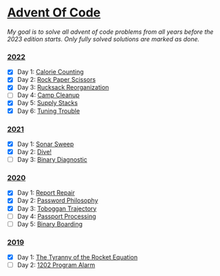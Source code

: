 # [Advent Of Code](https://adventofcode.com/)

_My goal is to solve all advent of code problems from all years before the 2023 edition starts. Only fully solved solutions are marked as done._

### [2022](https://adventofcode.com/)
- [x] Day 1: [Calorie Counting](https://adventofcode.com/2022/day/1)
- [x] Day 2: [Rock Paper Scissors](https://adventofcode.com/2022/day/2)
- [x] Day 3: [Rucksack Reorganization](https://adventofcode.com/2022/day/3)
- [ ] Day 4: [Camp Cleanup](https://adventofcode.com/2022/day/4)
- [x] Day 5: [Supply Stacks](https://adventofcode.com/2022/day/5)
- [x] Day 6: [Tuning Trouble](https://adventofcode.com/2022/day/6)
### [2021](https://adventofcode.com/2021)
- [x] Day 1: [Sonar Sweep](https://adventofcode.com/2021/day/1)
- [x] Day 2: [Dive!](https://adventofcode.com/2021/day/2)
- [ ] Day 3: [Binary Diagnostic](https://adventofcode.com/2021/day/3)
### [2020](https://adventofcode.com/2020)
- [x] Day 1: [Report Repair](https://adventofcode.com/2020/day/1)
- [x] Day 2: [Password Philosophy](https://adventofcode.com/2020/day/2)
- [x] Day 3: [Toboggan Trajectory](https://adventofcode.com/2020/day/3)
- [ ] Day 4: [Passport Processing](https://adventofcode.com/2020/day/4)
- [ ] Day 5: [Binary Boarding](https://adventofcode.com/2021/2020/5)
### [2019](https://adventofcode.com/2019)
- [x] Day 1: [The Tyranny of the Rocket Equation](https://adventofcode.com/2019/day/1)
- [ ] Day 2: [1202 Program Alarm](https://adventofcode.com/2019/day/2)
